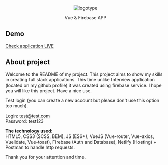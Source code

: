 <p align="center">
	<img src="https://vue-firebase-app.netlify.com/img/logo.c3c8bce3.png" alt="logotype">
	<p align="center">Vue & Firebase APP</p>
</p>

## Demo
[Check application LIVE](https://vue-firebase-app.netlify.com/)

## About project
Welcome to the README of my project. This project aims to show my skills in creating full stack applications. This time unlike Interview application (located on my github profile) it was created using firebase service. I hope you will like this project. Have a nice use.

Test login (you can create a new account but please don't use this option too much).

Login: test@test.com\
Password: test123

**The technology used:** <br/>
HTML5, CSS3 (SCSS, BEM), JS (ES6+), VueJS (Vue-router, Vue-axios, Vuelidate, Vue-toast), Firebase (Auth and Database), Netlify (Hosting) + Postman to handle http requests.

Thank you for your attention and time.
